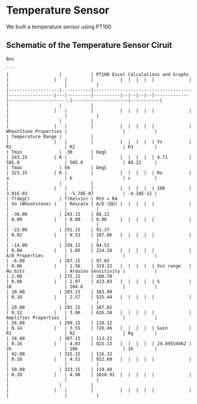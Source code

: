 # Temperature Sensor

We built a temperature sensor using PT100

## Schematic of the Temperature Sensor Ciruit

````
Box

```
|                   |           | PT100 Excel Calculations and Graphs |                 |   |         |          |  |  |  |  |             |                       |                     |           |
|-------------------|-----------|-------------------------------------|-----------------|---|---------|----------|--|--|--|--|-------------|-----------------------|---------------------|-----------|
|                   |           |                                     |                 |   |         |          |  |  |  |  |             |                       |                     |           |
|                   |           |                                     |                 |   |         |          |  |  |  |  |             | WheatStone Properties |                     |           |
| Temperature Range |           |                                     |                 |   |         |          |  |  |  |  | Vs          | R1                    | R2                  | R3        |
| Tmin              | -30       | DegC                                | 243.15          | K |         |          |  |  |  |  | 4.71        | 505.8                 | 505.8               | 88.22     |
| Tmax              | 50        | DegC                                | 323.15          | K |         |          |  |  |  |  | Ro          | a                     | b                   | c         |
|                   |           |                                     |                 |   |         |          |  |  |  |  | 100         | 3.91E-03              | -5.78E-07           | -4.18E-12 |
| T(degC)           | T(Kelvin) | Rth = R4                            | Vo (Wheatstone) |   | Rescale | A/D (DU) |  |  |  |  |             |                       |                     |           |
| -30.00            | 243.15    | 88.22                               | 0.00            |   | 0.00    | 0.06     |  |  |  |  |             |                       |                     |           |
| -22.00            | 251.15    | 91.37                               | 0.02            |   | 0.53    | 107.86   |  |  |  |  |             |                       |                     |           |
| -14.00            | 259.15    | 94.52                               | 0.04            |   | 1.05    | 214.28   |  |  |  |  |             | A/D Properties        |                     |           |
| -6.00             | 267.15    | 97.65                               | 0.06            |   | 1.56    | 319.32   |  |  |  |  | Vin range   | No.bits               | Arduino Sensitivity |           |
| 2.00              | 275.15    | 100.78                              | 0.08            |   | 2.07    | 423.03   |  |  |  |  | 5           | 10                    | 204.6               |           |
| 10.00             | 283.15    | 103.90                              | 0.10            |   | 2.57    | 525.44   |  |  |  |  |             |                       |                     |           |
| 18.00             | 291.15    | 107.02                              | 0.12            |   | 3.06    | 626.58   |  |  |  |  |             | Amplifier Properties  |                     |           |
| 26.00             | 299.15    | 110.12                              | 0.14            |   | 3.55    | 726.46   |  |  |  |  | Gain        | R1                    | R2                  | Rg        |
| 34.00             | 307.15    | 113.22                              | 0.16            |   | 4.03    | 825.13   |  |  |  |  | 24.89554462 | 2k                    | 10k                 | 1k        |
| 42.00             | 315.15    | 116.32                              | 0.18            |   | 4.51    | 922.60   |  |  |  |  |             |                       |                     |           |
| 50.00             | 323.15    | 119.40                              | 0.20            |   | 4.98    | 1018.91  |  |  |  |  |             |                       |                     |           |
|                   |           |                                     |                 |   |         |          |  |  |  |  |             |                       |                     |           |
````

